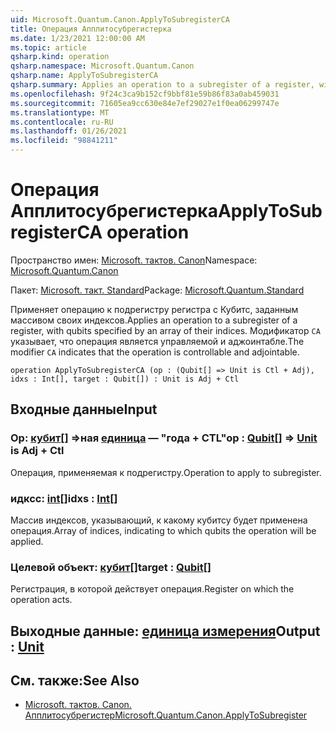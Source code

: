 ```yaml
---
uid: Microsoft.Quantum.Canon.ApplyToSubregisterCA
title: Операция Апплитосубрегистерка
ms.date: 1/23/2021 12:00:00 AM
ms.topic: article
qsharp.kind: operation
qsharp.namespace: Microsoft.Quantum.Canon
qsharp.name: ApplyToSubregisterCA
qsharp.summary: Applies an operation to a subregister of a register, with qubits specified by an array of their indices. The modifier `CA` indicates that the operation is controllable and adjointable.
ms.openlocfilehash: 9f24c3ca9b152cf9bbf81e59b86f83a0ab459031
ms.sourcegitcommit: 71605ea9cc630e84e7ef29027e1f0ea06299747e
ms.translationtype: MT
ms.contentlocale: ru-RU
ms.lasthandoff: 01/26/2021
ms.locfileid: "98841211"
---
```

# <a name="applytosubregisterca-operation"></a><span data-ttu-id="cfa34-102">Операция Апплитосубрегистерка</span><span class="sxs-lookup"><span data-stu-id="cfa34-102">ApplyToSubregisterCA operation</span></span>

<span data-ttu-id="cfa34-103">Пространство имен: [Microsoft. тактов. Canon](xref:Microsoft.Quantum.Canon)</span><span class="sxs-lookup"><span data-stu-id="cfa34-103">Namespace: [Microsoft.Quantum.Canon](xref:Microsoft.Quantum.Canon)</span></span>

<span data-ttu-id="cfa34-104">Пакет: [Microsoft. такт. Standard](https://nuget.org/packages/Microsoft.Quantum.Standard)</span><span class="sxs-lookup"><span data-stu-id="cfa34-104">Package: [Microsoft.Quantum.Standard](https://nuget.org/packages/Microsoft.Quantum.Standard)</span></span>


<span data-ttu-id="cfa34-105">Применяет операцию к подрегистру регистра с Кубитс, заданным массивом своих индексов.</span><span class="sxs-lookup"><span data-stu-id="cfa34-105">Applies an operation to a subregister of a register, with qubits specified by an array of their indices.</span></span>
<span data-ttu-id="cfa34-106">Модификатор `CA` указывает, что операция является управляемой и аджоинтабле.</span><span class="sxs-lookup"><span data-stu-id="cfa34-106">The modifier `CA` indicates that the operation is controllable and adjointable.</span></span>

```qsharp
operation ApplyToSubregisterCA (op : (Qubit[] => Unit is Ctl + Adj), idxs : Int[], target : Qubit[]) : Unit is Adj + Ctl
```


## <a name="input"></a><span data-ttu-id="cfa34-107">Входные данные</span><span class="sxs-lookup"><span data-stu-id="cfa34-107">Input</span></span>

### <a name="op--qubit--unit--is-adj--ctl"></a><span data-ttu-id="cfa34-108">Op: [кубит](xref:microsoft.quantum.lang-ref.qubit)[] =>ная [единица](xref:microsoft.quantum.lang-ref.unit)  — "года + CTL"</span><span class="sxs-lookup"><span data-stu-id="cfa34-108">op : [Qubit](xref:microsoft.quantum.lang-ref.qubit)[] => [Unit](xref:microsoft.quantum.lang-ref.unit)  is Adj + Ctl</span></span>

<span data-ttu-id="cfa34-109">Операция, применяемая к подрегистру.</span><span class="sxs-lookup"><span data-stu-id="cfa34-109">Operation to apply to subregister.</span></span>


### <a name="idxs--int"></a><span data-ttu-id="cfa34-110">идксс: [int](xref:microsoft.quantum.lang-ref.int)[]</span><span class="sxs-lookup"><span data-stu-id="cfa34-110">idxs : [Int](xref:microsoft.quantum.lang-ref.int)[]</span></span>

<span data-ttu-id="cfa34-111">Массив индексов, указывающий, к какому кубитсу будет применена операция.</span><span class="sxs-lookup"><span data-stu-id="cfa34-111">Array of indices, indicating to which qubits the operation will be applied.</span></span>


### <a name="target--qubit"></a><span data-ttu-id="cfa34-112">Целевой объект: [кубит](xref:microsoft.quantum.lang-ref.qubit)[]</span><span class="sxs-lookup"><span data-stu-id="cfa34-112">target : [Qubit](xref:microsoft.quantum.lang-ref.qubit)[]</span></span>

<span data-ttu-id="cfa34-113">Регистрация, в которой действует операция.</span><span class="sxs-lookup"><span data-stu-id="cfa34-113">Register on which the operation acts.</span></span>



## <a name="output--unit"></a><span data-ttu-id="cfa34-114">Выходные данные: [единица измерения](xref:microsoft.quantum.lang-ref.unit)</span><span class="sxs-lookup"><span data-stu-id="cfa34-114">Output : [Unit](xref:microsoft.quantum.lang-ref.unit)</span></span>



## <a name="see-also"></a><span data-ttu-id="cfa34-115">См. также:</span><span class="sxs-lookup"><span data-stu-id="cfa34-115">See Also</span></span>

- [<span data-ttu-id="cfa34-116">Microsoft. тактов. Canon. Апплитосубрегистер</span><span class="sxs-lookup"><span data-stu-id="cfa34-116">Microsoft.Quantum.Canon.ApplyToSubregister</span></span>](xref:Microsoft.Quantum.Canon.ApplyToSubregister)